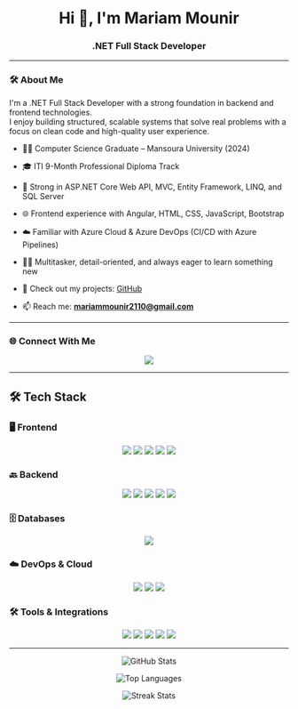 <h1 align="center">Hi 👋, I'm Mariam Mounir</h1>
<h3 align="center">.NET Full Stack Developer </h3>

---

### 🛠 About Me

I'm a .NET Full Stack Developer with a strong foundation in backend and frontend technologies.  
I enjoy building structured, scalable systems that solve real problems with a focus on clean code and high-quality user experience.

- 👩‍🎓 Computer Science Graduate – Mansoura University (2024)  
- 🎓 ITI 9-Month Professional Diploma Track  
- 🧠 Strong in ASP.NET Core Web API, MVC, Entity Framework, LINQ, and SQL Server  
- 🌐 Frontend experience with Angular, HTML, CSS, JavaScript, Bootstrap  
- ☁️ Familiar with Azure Cloud & Azure DevOps (CI/CD with Azure Pipelines)  
- 👩‍🔧 Multitasker, detail-oriented, and always eager to learn something new  

- 🔗 Check out my projects: [GitHub](https://github.com/MariamMounir)  
- 📫 Reach me: **mariammounir2110@gmail.com**

---

### 🌐 Connect With Me

<p align="center">
  <a href="https://www.linkedin.com/in/mariam-mounir-b870931bb/"><img src="https://img.shields.io/badge/LinkedIn-0077B5?style=for-the-badge&logo=linkedin&logoColor=white" /></a>
</p>

---

## 🛠️ Tech Stack

### 🖥️ Frontend
<p align="center">
  <img src="https://img.shields.io/badge/Angular-DD0031?style=for-the-badge&logo=angular&logoColor=white" />
  <img src="https://img.shields.io/badge/Bootstrap-563D7C?style=for-the-badge&logo=bootstrap&logoColor=white" />
  <img src="https://img.shields.io/badge/HTML5-E34F26?style=for-the-badge&logo=html5&logoColor=white" />
  <img src="https://img.shields.io/badge/CSS3-1572B6?style=for-the-badge&logo=css3&logoColor=white" />
  <img src="https://img.shields.io/badge/JavaScript-F7DF1E?style=for-the-badge&logo=javascript&logoColor=black" />
</p>

### 🔙 Backend
<p align="center">
  <img src="https://img.shields.io/badge/C%23-239120?style=for-the-badge&logo=c-sharp&logoColor=white" />
  <img src="https://img.shields.io/badge/.NET-512BD4?style=for-the-badge&logo=dotnet&logoColor=white" />
  <img src="https://img.shields.io/badge/ASP.NET_Core-512BD4?style=for-the-badge&logo=dotnet&logoColor=white" />
  <img src="https://img.shields.io/badge/Entity_Framework-0078D7?style=for-the-badge&logo=dotnet&logoColor=white" />
  <img src="https://img.shields.io/badge/SignalR-00BFFF?style=for-the-badge&logo=signalr&logoColor=white" />
</p>

### 🗄️ Databases
<p align="center">
  <img src="https://img.shields.io/badge/SQL_Server-CC2927?style=for-the-badge&logo=microsoft-sql-server&logoColor=white" />
</p>

### ☁️ DevOps & Cloud
<p align="center">
  <img src="https://img.shields.io/badge/Azure-0089D6?style=for-the-badge&logo=microsoftazure&logoColor=white" />
  <img src="https://img.shields.io/badge/Azure%20DevOps-0078D7?style=for-the-badge&logo=azuredevops&logoColor=white" />
  <img src="https://img.shields.io/badge/Azure_Pipelines-2560E0?style=for-the-badge&logo=azure-pipelines&logoColor=white" />
</p>

### 🛠️ Tools & Integrations
<p align="center">
  <img src="https://img.shields.io/badge/Git-F05032?style=for-the-badge&logo=git&logoColor=white" />
  <img src="https://img.shields.io/badge/Postman-FF6C37?style=for-the-badge&logo=postman&logoColor=white" />
  <img src="https://img.shields.io/badge/Stripe-635BFF?style=for-the-badge&logo=stripe&logoColor=white" />
  <img src="https://img.shields.io/badge/Cloudinary-3448C5?style=for-the-badge&logo=cloudinary&logoColor=white" />
  <img src="https://img.shields.io/badge/ImageKit-4B8DF8?style=for-the-badge&logo=imagekit&logoColor=white" />
</p>

---

<!-- GitHub Stats -->
<p align="center">
  <img src="https://github-readme-stats.vercel.app/api?username=MariamMounir&show_icons=true&theme=radical&hide_border=true&include_all_commits=true&count_private=true" alt="GitHub Stats" />
</p>

<!-- Most Used Languages -->
<p align="center">
  <img src="https://github-readme-stats.vercel.app/api/top-langs/?username=MariamMounir&layout=compact&theme=radical&hide_border=true&langs_count=8" alt="Top Languages" />
</p>

<!-- Streak Stats -->
<p align="center">
  <img src="https://github-readme-streak-stats.herokuapp.com/?user=MariamMounir&theme=radical&hide_border=true&date_format=M%20j%5B%2C%20Y%5D" alt="Streak Stats" />
</p>


